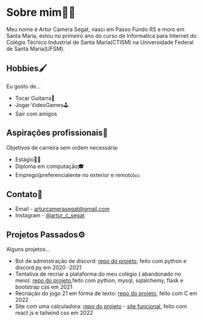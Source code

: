# Sobre mim🙋‍♂️
 
Meu nome é Artur Camera Segat, nasci em Passo Fundo RS e moro em Santa Maria, estou no primeiro ano do curso de Informatica para Internet do Colégio Técnico Industrial de Santa Maria(CTISM) na Universidade Federal de Santa Maria(UFSM).
 
 ## Hobbies🖌️
 
 Eu gosto de...
 
 - Tocar Guitarra🎸
 - Jogar VideoGames🕹️ 
 - Sair com amigos

## Aspirações profissionais💼

Objetivos de carreira sem ordem necessária:

- Estágio🧑‍🏭
- Diploma em computação🎓
- Emprego(preferencialente no exterior e  remoto)💵

## Contato📢

- Email - <arturcamerasegat@gmail.com>
- Instagram - [@artur_c_segat](https://www.instagram.com/artur_c_segat/)

## Projetos Passados⚙️

Alguns projetos...

- Bot de adminstração de discord: [repo do projeto](https://github.com/ArturCSegat/PeConcoBot-V2.0), feito com python e discord.py em 2020 -2021
- Tentativa de recriar a plataforma do meu colégio ( abandonado no meio): [repo do projeto](https://github.com/ArturCSegat/PlataCopia),feito com python, mysql, sqlalchemy, flask e bootstrap css em 2021
- Recriação do jogo 21 em forma de texto: [repo do projeto](https://github.com/ArturCSegat/BlackJackC), feito com C em 2022
- Site com uma calculadora: [repo do projeto](https://github.com/ArturCSegat/CalcReact) - [site funcional](https://calc-site.herokuapp.com), feito com react js e tailwind css em 2022
